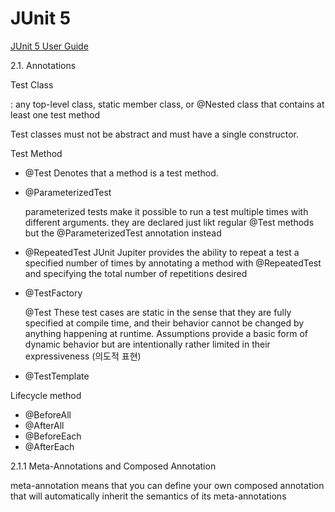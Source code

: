 # JUnit 5

[JUnit 5 User Guide](https://junit.org/junit5/docs/current/user-guide/)



2.1. Annotations

Test Class

: any top-level class, static member class, or @Nested class that contains at least one test method

Test classes must not be abstract and must have a single constructor.

Test Method

- @Test
  Denotes that a method is a test method.

- @ParameterizedTest

  parameterized tests make it possible to run a test multiple times with different arguments. they are declared just likt regular @Test methods but the @ParameterizedTest annotation instead

- @RepeatedTest
  JUnit Jupiter provides the ability to repeat a test a specified number of times by annotating a method with @RepeatedTest and specifying the total number of repetitions desired

- @TestFactory

  @Test These test cases are static in the sense that they are fully specified at compile time, and their behavior cannot be changed by anything happening at runtime. Assumptions provide a basic form of dynamic behavior but are intentionally rather limited in their expressiveness (의도적 표현)

- @TestTemplate

Lifecycle method

- @BeforeAll
- @AfterAll
- @BeforeEach
- @AfterEach





2.1.1 Meta-Annotations and Composed Annotation

meta-annotation means that you can define your own composed annotation that will automatically inherit the semantics of its meta-annotations 